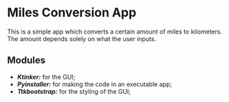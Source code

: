 # Miles Conversion App
This is a simple app which converts a certain amount of miles to kilometers. The amount depends solely on what the user inputs.

## Modules
- ___Ktinker:___ for the GUI; <br>
- ___Pyinstaller:___ for making the code in an executable app; <br>
- ___Ttkbootstrap:___ for the styling of the GUI;
